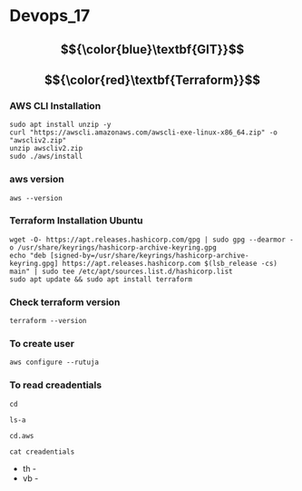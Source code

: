 # Devops_17

## $${\color{blue}\textbf{GIT}}$$


## $${\color{red}\textbf{Terraform}}$$

### AWS CLI Installation
````
sudo apt install unzip -y
curl "https://awscli.amazonaws.com/awscli-exe-linux-x86_64.zip" -o "awscliv2.zip"
unzip awscliv2.zip
sudo ./aws/install
````
### aws version
````
aws --version
````

### Terraform Installation Ubuntu
````
wget -O- https://apt.releases.hashicorp.com/gpg | sudo gpg --dearmor -o /usr/share/keyrings/hashicorp-archive-keyring.gpg
echo "deb [signed-by=/usr/share/keyrings/hashicorp-archive-keyring.gpg] https://apt.releases.hashicorp.com $(lsb_release -cs) main" | sudo tee /etc/apt/sources.list.d/hashicorp.list
sudo apt update && sudo apt install terraform
````
### Check terraform version
````
terraform --version
````
### To create user
````
aws configure --rutuja
````
### To read creadentials
````
cd
````
````
ls-a
````

````
cd.aws
````

````
cat creadentials
````



- th -
- vb -








